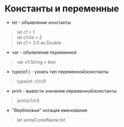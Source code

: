 # Константы и переменные
* let - объявление константы
> let c1 = 1   
> let c1:Int = 2   
> let c1 = 3.0 as Double
* var - объявление переменной
> var v1:String = text
* type(of:) - узнать тип переменной/константы
> type(of: c1/v1)
* print - вывести значение переменной/константы
> print(c1/v1)
* "Верблюжья" нотация именования
> let someConstName:Int
